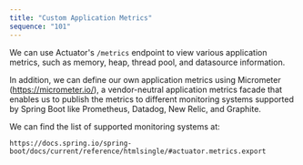 ```yaml
---
title: "Custom Application Metrics"
sequence: "101"
---
```


We can use Actuator's `/metrics` endpoint to view various application metrics,
such as memory, heap, thread pool, and datasource information.

In addition, we can define our own application metrics using Micrometer (https://micrometer.io/),
a vendor-neutral application metrics facade
that enables us to publish the metrics to different monitoring systems supported by Spring Boot
like Prometheus, Datadog, New Relic, and Graphite.

We can find the list of supported monitoring systems at:

```text
https://docs.spring.io/spring-boot/docs/current/reference/htmlsingle/#actuator.metrics.export
```

